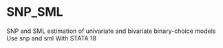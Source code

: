 # SNP_SML
SNP and SML estimation of univariate and bivariate binary-choice models Use snp and sml With STATA 18
